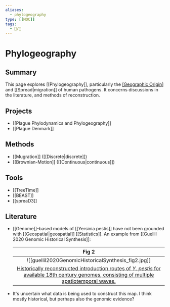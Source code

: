 ```yaml
---
aliases:
  - phylogeography
type: [[MOC]]
tags:
  - 📝/🌿 
---
```


# Phylogeography

## Summary

This page explores [[Phylogeography]], particularly the [[Geographic Origin]](s) and [[Spread|migration]] of human pathogens. It concerns discussions in the literature, and methods of reconstruction.

## Projects

- [[Plague Phylodynamics and Phylogeography]]
- [[Plague Denmark]]

## Methods

- [[Mugration]] ([[Discrete|discrete]])
- [[Brownian-Motion]] ([[Continuous|continuous]])

## Tools

- [[TreeTime]]
- [[BEAST]]
- [[spreaD3]]

## Literature

- [[Genome]]-based models of [[Yersinia pestis]] have not been grounded with [[Geospatial|geospatial]] [[Statistics]]. An example from [[Guellil 2020 Genomic Historical Synthesis]]:

	|                    Fig 2                     |
	|:--------------------------------------------:|
	| ![[guellil2020GenomicHistoricalSynthesis_fig2.jpg]] |
	| [Historically reconstructed introduction routes of _Y. pestis_ for available 18th century genomes, consisting of multiple spatiotemporal waves.](Guellil%202020%20Genomic%20Historical%20Synthesis.md) |
- It's uncertain what data is being used to construct this map. I think mostly historical, but perhaps also the genomic evidence?

